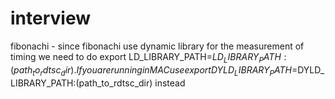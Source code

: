 # interview

fibonachi - since fibonachi use dynamic library for the measurement of timing we need to do export LD_LIBRARY_PATH=$LD_LIBRARY_PATH:(path_to_rdtsc_dir). If you are running in MAC use export DYLD_LIBRARY_PATH=$DYLD_LIBRARY_PATH:(path_to_rdtsc_dir) instead

